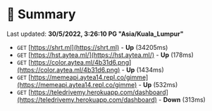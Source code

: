 # 📖 Summary
Last updated: **30/5/2022, 3:26:10 PG "Asia/Kuala_Lumpur"**

- `GET` [https://shrt.ml](https://shrt.ml) - **Up** (34205ms)
- `GET` [https://hst.aytea.ml/](https://hst.aytea.ml/) - **Up** (178ms)
- `GET` [https://color.aytea.ml/4b31d6.png](https://color.aytea.ml/4b31d6.png) - **Up** (1434ms)
- `GET` [https://memeapi.aytea14.repl.co/gimme](https://memeapi.aytea14.repl.co/gimme) - **Up** (532ms)
- `GET` [https://teledrivemy.herokuapp.com/dashboard](https://teledrivemy.herokuapp.com/dashboard) - **Down** (313ms)
